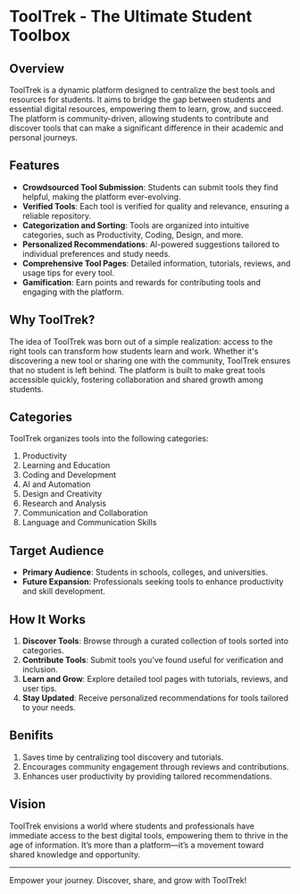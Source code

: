 # ToolTrek - The Ultimate Student Toolbox

## Overview
ToolTrek is a dynamic platform designed to centralize the best tools and resources for students. It aims to bridge the gap between students and essential digital resources, empowering them to learn, grow, and succeed. The platform is community-driven, allowing students to contribute and discover tools that can make a significant difference in their academic and personal journeys.

## Features
- **Crowdsourced Tool Submission**: Students can submit tools they find helpful, making the platform ever-evolving.
- **Verified Tools**: Each tool is verified for quality and relevance, ensuring a reliable repository.
- **Categorization and Sorting**: Tools are organized into intuitive categories, such as Productivity, Coding, Design, and more.
- **Personalized Recommendations**: AI-powered suggestions tailored to individual preferences and study needs.
- **Comprehensive Tool Pages**: Detailed information, tutorials, reviews, and usage tips for every tool.
- **Gamification**: Earn points and rewards for contributing tools and engaging with the platform.

## Why ToolTrek?
The idea of ToolTrek was born out of a simple realization: access to the right tools can transform how students learn and work. Whether it's discovering a new tool or sharing one with the community, ToolTrek ensures that no student is left behind. The platform is built to make great tools accessible quickly, fostering collaboration and shared growth among students.

## Categories
ToolTrek organizes tools into the following categories:
1. Productivity
2. Learning and Education
3. Coding and Development
4. AI and Automation
5. Design and Creativity
6. Research and Analysis
7. Communication and Collaboration
8. Language and Communication Skills

## Target Audience
- **Primary Audience**: Students in schools, colleges, and universities.
- **Future Expansion**: Professionals seeking tools to enhance productivity and skill development.

## How It Works
1. **Discover Tools**: Browse through a curated collection of tools sorted into categories.
2. **Contribute Tools**: Submit tools you’ve found useful for verification and inclusion.
3. **Learn and Grow**: Explore detailed tool pages with tutorials, reviews, and user tips.
4. **Stay Updated**: Receive personalized recommendations for tools tailored to your needs.
   
## Benifits
1. Saves time by centralizing tool discovery and tutorials.
2. Encourages community engagement through reviews and contributions.
3. Enhances user productivity by providing tailored recommendations.

## Vision
ToolTrek envisions a world where students and professionals have immediate access to the best digital tools, empowering them to thrive in the age of information. It’s more than a platform—it’s a movement toward shared knowledge and opportunity.

---
Empower your journey. Discover, share, and grow with ToolTrek!
